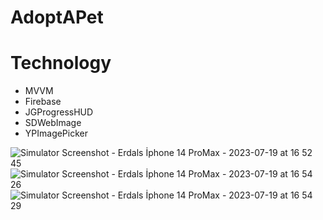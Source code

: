 # AdoptAPet


# Technology

- MVVM
- Firebase
- JGProgressHUD
- SDWebImage
- YPImagePicker





![Simulator Screenshot - Erdals İphone 14 ProMax - 2023-07-19 at 16 52 45](https://github.com/ErdalKeser/AdoptAPet/assets/117985999/060b0fe9-c180-4467-a791-c8330c34540c)
![Simulator Screenshot - Erdals İphone 14 ProMax - 2023-07-19 at 16 54 26](https://github.com/ErdalKeser/AdoptAPet/assets/117985999/1acbf663-4cce-489d-ab3d-b2da51769de2)
![Simulator Screenshot - Erdals İphone 14 ProMax - 2023-07-19 at 16 54 29](https://github.com/ErdalKeser/AdoptAPet/assets/117985999/dc971408-cadf-485d-a74b-d40328e3290b)
